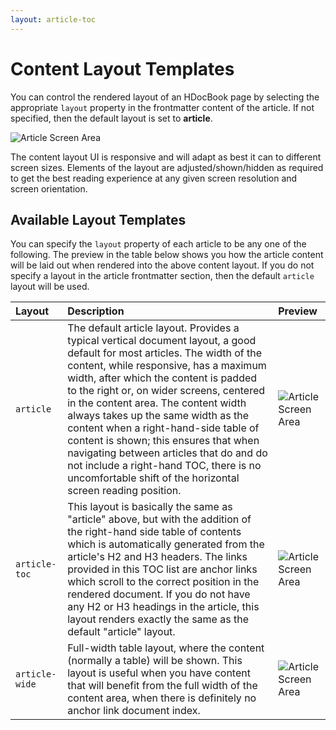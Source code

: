 ```yaml
---
layout: article-toc
---
```

# Content Layout Templates 

You can control the rendered layout of an HDocBook page by selecting the appropriate `layout` property in the frontmatter content of the article. If not specified, then the default layout is set to **article**.

![Article Screen Area]( {{BASE_PATH}}/hdocbook/images/article-area.png )

The content layout UI is responsive and will adapt as best it can to different screen sizes. Elements of the layout are adjusted/shown/hidden as required to get the best reading experience at any given screen resolution and screen orientation. 

## Available Layout Templates

You can specify the `layout` property of each article to be any one of the following. The preview in the table below shows you how the article content will be laid out when rendered into the above content layout. If you do not specify a layout in the article frontmatter section, then the default `article` layout will be used. 

|Layout|Description|Preview|
|:---|:---|:---|
|<span style="white-space:nowrap;">`article`</span>|The default article layout. Provides a typical vertical document layout, a good default for most articles. The width of the content, while responsive, has a maximum width, after which the content is padded to the right or, on wider screens, centered in the content area. The content width always takes up the same width as the content when a right-hand-side table of content is shown; this ensures that when navigating between articles that do and do not include a right-hand TOC, there is no uncomfortable shift of the horizontal screen reading position.|![Article Screen Area]( {{BASE_PATH}}/hdocbook/images/article_1.png)|
|<span style="white-space:nowrap;">`article-toc`</span>|This layout is basically the same as "article" above, but with the addition of the right-hand side table of contents which is automatically generated from the article's H2 and H3 headers. The links provided in this TOC list are anchor links which scroll to the correct position in the rendered document. If you do not have any H2 or H3 headings in the article, this layout renders exactly the same as the default "article" layout.|![Article Screen Area]( {{BASE_PATH}}/hdocbook/images/article-toc_1.png )|
|<span style="white-space:nowrap;">`article-wide`<span>|Full-width table layout, where the content (normally a table) will be shown. This layout is useful when you have content that will benefit from the full width of the content area, when there is definitely no anchor link document index.|![Article Screen Area]( {{BASE_PATH}}/hdocbook/images/article-wide_1.png ) |